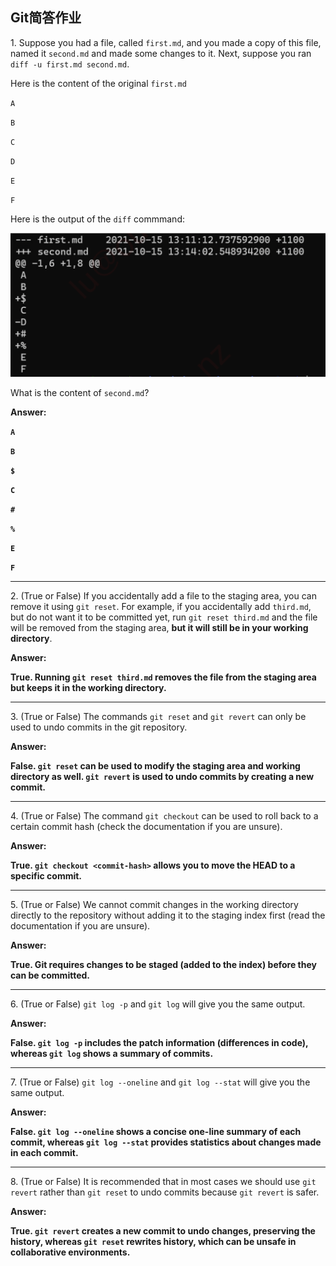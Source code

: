 ## Git简答作业

1\. Suppose you had a file, called `first.md`, and you made a copy of this file, named it `second.md` and made some changes to it. Next, suppose you ran `diff -u first.md second.md`.

Here is the content of the original `first.md`

`A`

`B`

`C`

`D`

`E`

`F`

Here is the output of the `diff` commmand:

![q1_output](q1_output.png)

What is the content of `second.md`?

**Answer:**

**`A`**

**`B`**

**`$`**

**`C`**

**`#`**

**`%`**

**`E`**

**`F`**

---

2\. (True or False) If you accidentally add a file to the staging area, you can remove it using `git reset`. For example, if you accidentally add `third.md`, but do not want it to be committed yet, run `git reset third.md` and the file will be removed from the staging area, **but it will still be in your working directory**.

**Answer:** 

**True. Running `git reset third.md` removes the file from the staging area but keeps it in the working directory.**

---

3\. (True or False) The commands `git reset` and `git revert` can only be used to undo commits in the git repository.

**Answer:** 

**False. `git reset` can be used to modify the staging area and working directory as well. `git revert` is used to undo commits by creating a new commit.**

---

4\. (True or False) The command `git checkout` can be used to roll back to a certain commit hash (check the documentation if you are unsure).

**Answer:**

**True. `git checkout <commit-hash>` allows you to move the HEAD to a specific commit.**

---

5\. (True or False) We cannot commit changes in the working directory directly to the repository without adding it to the staging index first (read the documentation if you are unsure).

**Answer:** 

**True. Git requires changes to be staged (added to the index) before they can be committed.**

---

6\. (True or False) `git log -p` and `git log` will give you the same output.

**Answer:**

**False. `git log -p` includes the patch information (differences in code), whereas `git log` shows a summary of commits.**

---

7\. (True or False) `git log --oneline` and `git log --stat` will give you the same output.

**Answer:**

**False. `git log --oneline` shows a concise one-line summary of each commit, whereas `git log --stat` provides statistics about changes made in each commit.**

---

8\. (True or False) It is recommended that in most cases we should use `git revert` rather than `git reset` to undo commits because `git revert` is safer.

**Answer:**

**True. `git revert` creates a new commit to undo changes, preserving the history, whereas `git reset` rewrites history, which can be unsafe in collaborative environments.**